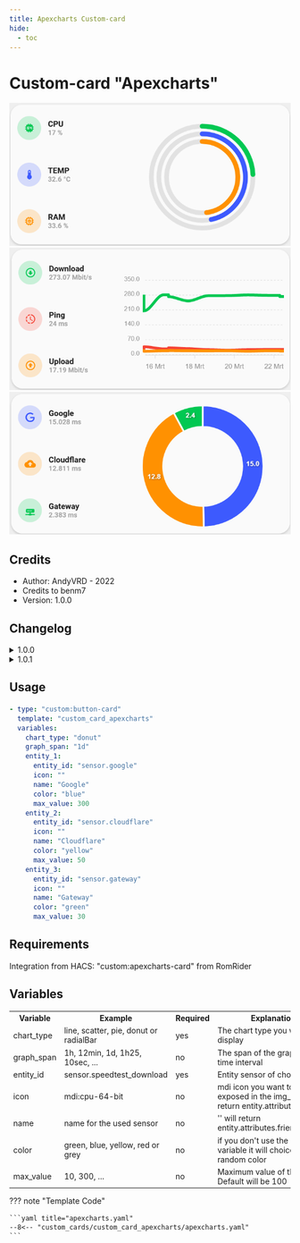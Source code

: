 ```yaml
---
title: Apexcharts Custom-card
hide:
  - toc
---
```


<!-- markdownlint-disable MD046 -->

# Custom-card "Apexcharts"

![Apexcharts radialBar](../../docs/assets/img/custom_card_apexcharts_radialBar.png)
![Apexcharts line](../../docs/assets/img/custom_card_apexcharts_line.png)
![Apexcharts Donut](../../docs/assets/img/custom_card_apexcharts_donut.png)

## Credits

- Author: AndyVRD - 2022
- Credits to benm7
- Version: 1.0.0

## Changelog

<details>
<summary>1.0.0</summary>
Initial release
</details>
<details>
<summary>1.0.1</summary>
Fix for UI Minimalist v1.0.1.
</details>

## Usage

```yaml
- type: "custom:button-card"
  template: "custom_card_apexcharts"
  variables:
    chart_type: "donut"
    graph_span: "1d"
    entity_1:
      entity_id: "sensor.google"
      icon: ""
      name: "Google"
      color: "blue"
      max_value: 300
    entity_2:
      entity_id: "sensor.cloudflare"
      icon: ""
      name: "Cloudflare"
      color: "yellow"
      max_value: 50
    entity_3:
      entity_id: "sensor.gateway"
      icon: ""
      name: "Gateway"
      color: "green"
      max_value: 30
```

## Requirements

Integration from HACS: "custom:apexcharts-card" from RomRider

## Variables

<table>
<tr>
<th>Variable</th>
<th>Example</th>
<th>Required</th>
<th>Explanation</th>
</tr>
<tr>
<td>chart_type</td>
<td>line, scatter, pie, donut or radialBar</td>
<td>yes</td>
<td>The chart type you want to display</td>
</tr>
<tr>
<td>graph_span</td>
<td>1h, 12min, 1d, 1h25, 10sec, ...</td>
<td>no</td>
<td>The span of the graph as a time interval</td>
</tr>
<tr>
<td>entity_id</td>
<td>sensor.speedtest_download</td>
<td>yes</td>
<td>Entity sensor of choice</td>
</tr>
<tr>
<td>icon</td>
<td>mdi:cpu-64-bit</td>
<td>no</td>
<td>mdi icon you want to be exposed in the img_cell, '' will return entity.attributes.icon </td>
</tr>
<tr>
<td>name</td>
<td>name for the used sensor</td>
<td>no</td>
<td>'' will return entity.attributes.friendly_name</td>
</tr>
<tr>
<td>color</td>
<td>green, blue, yellow, red or grey</td>
<td>no</td>
<td>if you don't use the color variable it will choice a random color</td>
</tr>
<tr>
<td>max_value</td>
<td>10, 300, ...</td>
<td>no</td>
<td>Maximum value of the sensor. Default will be 100</td>
</tr>
</table>

??? note "Template Code"

    ```yaml title="apexcharts.yaml"
    --8<-- "custom_cards/custom_card_apexcharts/apexcharts.yaml"
    ```
